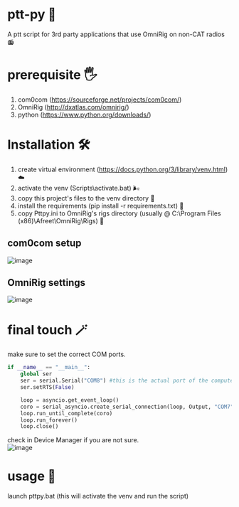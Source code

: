 # ptt-py 🌺
A ptt script for 3rd party applications that use OmniRig on non-CAT radios 📻

# prerequisite 🖐️
1. com0com (https://sourceforge.net/projects/com0com/)
2. OmniRig (http://dxatlas.com/omnirig/)
3. python (https://www.python.org/downloads/)

# Installation 🛠
1. create virtual environment (https://docs.python.org/3/library/venv.html) ☁️
2. activate the venv (Scripts\activate.bat) 🌬️
3. copy this project's files to the venv directory 📑
4. install the requirements (pip install -r requirements.txt) 🧰
5. copy Pttpy.ini to OmniRig's rigs directory (usually @ C:\Program Files (x86)\Afreet\OmniRig\Rigs) 📂

## com0com setup
![image](https://user-images.githubusercontent.com/24712835/142699060-38d166e6-a6da-4b88-a946-c503939074b9.png)

## OmniRig settings
![image](https://user-images.githubusercontent.com/24712835/142699149-1be7c6e8-95b4-41cb-8b21-914affde394f.png)

# final touch 🪄
make sure to set the correct COM ports.<br/> 
```python
if __name__ == "__main__":
    global ser
    ser = serial.Serial("COM8") #this is the actual port of the computer-radio interface
    ser.setRTS(False)

    loop = asyncio.get_event_loop()
    coro = serial_asyncio.create_serial_connection(loop, Output, "COM7", baudrate=38400) #this is the virtual port where 3rd party apps send the command
    loop.run_until_complete(coro)
    loop.run_forever()
    loop.close()
```
check in Device Manager if you are not sure.<br/>
![image](https://user-images.githubusercontent.com/24712835/142700304-cbc0b311-84b0-4297-a8ff-70b8d7e2a043.png)

# usage 🚀
launch pttpy.bat (this will activate the venv and run the script)
